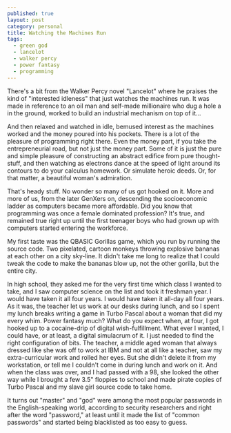 ```yaml
---
published: true
layout: post
category: personal
title: Watching the Machines Run
tags:
  - green god
  - lancelot
  - walker percy
  - power fantasy
  - programming
---
```


There's a bit from the Walker Percy novel "Lancelot" where he praises the kind of "interested idleness" that just watches the machines run. It was made in reference to an oil man and self-made millionaire who dug a hole a in the ground, worked to build an industrial mechanism on top of it... 

<!-- more -->

And then relaxed and watched in idle, bemused interest as the machines worked and the money poured into his pockets.  There is a lot of the pleasure of programming right there. Even the money part, if you take the entrepreneurial road, but not just the money part. Some of it is just the pure and simple pleasure of constructing an abstract edifice from pure thought-stuff, and then watching as electrons dance at the speed of light around its contours to do your calculus homework. Or simulate heroic deeds. Or, for that matter, a beautiful woman's admiration. 

That's heady stuff. No wonder so many of us got hooked on it. More and more of us, from the later GenXers on, descending the socioeconomic ladder as computers became more affordable. Did you know that programming was once a female dominated profession? It's true, and remained true right up until the first teenager boys who had grown up with computers started entering the workforce. 

My first taste was the QBASIC Gorillas game, which you run by running the source code. Two pixelated, cartoon monkeys throwing explosive bananas at each other on a city sky-line. It didn't take me long to realize that I could tweak the code to make the bananas blow up, not the other gorilla, but the entire city. 

In high school, they asked me for the very first time which class I wanted to take, and I saw computer science on the list and took it freshman year. I would have taken it all four years. I would have taken it all-day all four years. As it was, the teacher let us work at our desks during lunch, and so I spent my lunch breaks writing a game in Turbo Pascal about a woman that did my every whim. Power fantasy much? What do you expect when, at four, I got hooked up to a cocaine-drip of digital wish-fulfillment. What ever I wanted, I could have, or at least, a digital simulacrum of it. I just needed to find the right configuration of bits. The teacher, a middle aged woman that always dressed like she was off to work at IBM and not at all like a teacher, saw my extra-curricular work and rolled her eyes. But she didn't delete it from my workstation, or tell me I couldn't come in during lunch and work on it. And when the class was over, and I had passed with a 98, she looked the other way while I brought a few 3.5" floppies to school and made pirate copies of Turbo Pascal and my slave girl source code to take home.  

It turns out "master" and "god" were among the most popular passwords in the English-speaking world, according to security researchers and right after the word "password," at least until it made the list of "common passwords" and started being blacklisted as too easy to guess.







